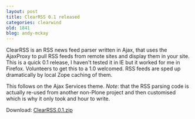 ```yaml
---
layout: post
title: ClearRSS 0.1 released
categories: clearwind
old: 1841
blog: andy-mckay
---
```

ClearRSS is an RSS news feed parser written in Ajax, that uses the AjaxProxy to pull RSS feeds from remote sites and display them in your site. This is a quick 0.1 release, I haven't tested it in IE but it worked for me in Firefox. Volunteers to get this to a 1.0 welcomed. RSS feeds are sped up dramatically by local Zope caching of them.

This follows on the Ajax Services theme. <em>Note</em>: that the RSS parsing code is actually re-used from another non-Plone project and then customised which is why it only took and hour to write.

Download: <a href="http://www.agmweb.ca/files/ClearRSS.0.1.zip">ClearRSS.0.1.zip</a>

